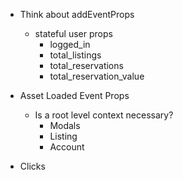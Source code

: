 - Think about addEventProps
  - stateful user props 
    - logged_in 
    - total_listings
    - total_reservations 
    - total_reservation_value

- Asset Loaded Event Props
  - Is a root level context necessary? 
    - Modals 
    - Listing
    - Account

- Clicks
